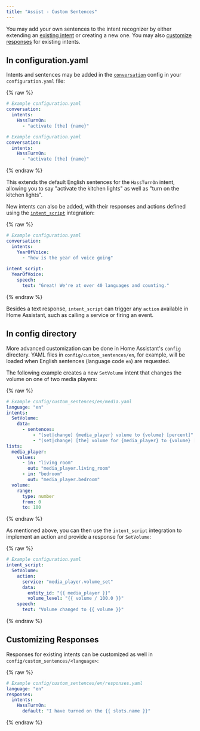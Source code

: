 ```yaml
---
title: "Assist - Custom Sentences"
---
```


You may add your own sentences to the intent recognizer by either extending an [existing intent](https://developers.home-assistant.io/docs/intent_builtin/) or creating a new one. You may also [customize responses](#customizing-responses) for existing intents.

## In configuration.yaml

Intents and sentences may be added in the [`conversation`](/integrations/conversation/) config in your `configuration.yaml` file:

{% raw %}

```yaml
# Example configuration.yaml
conversation:
  intents:
    HassTurnOn:
      - "activate [the] {name}"
```

```yaml
# Example configuration.yaml
conversation:
  intents:
    HassTurnOn:
      - "activate [the] {name}"
```

{% endraw %}

This extends the default English sentences for the `HassTurnOn` intent, allowing you to say "activate the kitchen lights" as well as "turn on the kitchen lights".

New intents can also be added, with their responses and actions defined using the [`intent_script`](/integrations/intent_script/) integration:

{% raw %}

```yaml
# Example configuration.yaml
conversation:
  intents:
    YearOfVoice:
      - "how is the year of voice going"
      
intent_script:
  YearOfVoice:
    speech:
      text: "Great! We're at over 40 languages and counting."
```

{% endraw %}

Besides a text response, `intent_script` can trigger any `action` available in Home Assistant, such as calling a service or firing an event.

## In config directory

More advanced customization can be done in Home Assistant's `config` directory. YAML files in `config/custom_sentences/en`, for example, will be loaded when English sentences (language code `en`) are requested.

The following example creates a new `SetVolume` intent that changes the volume on one of two media players:

{% raw %}

```yaml
# Example config/custom_sentences/en/media.yaml
language: "en"
intents:
  SetVolume:
    data:
      - sentences:
          - "(set|change) {media_player} volume to {volume} [percent]"
          - "(set|change) [the] volume for {media_player} to {volume} [percent]"
lists:
  media_player:
    values:
      - in: "living room"
        out: "media_player.living_room"
      - in: "bedroom"
        out: "media_player.bedroom"
  volume:
    range:
      type: number
      from: 0
      to: 100
```

{% endraw %}

As mentioned above, you can then use the `intent_script` integration to implement an action and provide a response for `SetVolume`:

{% raw %}

```yaml
# Example configuration.yaml
intent_script:
  SetVolume:
    action:
      service: "media_player.volume_set"
      data:
        entity_id: "{{ media_player }}"
        volume_level: "{{ volume / 100.0 }}"
    speech:
      text: "Volume changed to {{ volume }}"
```

{% endraw %}

## Customizing Responses

Responses for existing intents can be customized as well in `config/custom_sentences/<language>`:

{% raw %}

```yaml
# Example config/custom_sentences/en/responses.yaml
language: "en"
responses:
  intents:
    HassTurnOn:
      default: "I have turned on the {{ slots.name }}"
```

{% endraw %}
